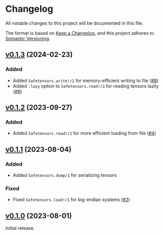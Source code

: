 # Changelog

All notable changes to this project will be documented in this file.

The format is based on [Keep a Changelog](https://keepachangelog.com/en/1.0.0/),
and this project adheres to [Semantic Versioning](https://semver.org/spec/v2.0.0.html).

## [v0.1.3](https://github.com/elixir-nx/safetensors/tree/v0.1.3) (2024-02-23)

### Added

- Added `Safetensors.write!/2` for memory-efficient writing to file ([#8](https://github.com/elixir-nx/safetensors/pull/8))
- Added `:lazy` option to `Safetensors.read!/2` for reading tensors lazily ([#9](https://github.com/elixir-nx/safetensors/pull/9))

## [v0.1.2](https://github.com/elixir-nx/safetensors/tree/v0.1.2) (2023-09-27)

### Added

- Added `Safetensors.read!/1` for more efficient loading from file ([#4](https://github.com/elixir-nx/safetensors/pull/4))

## [v0.1.1](https://github.com/elixir-nx/safetensors/tree/v0.1.1) (2023-08-04)

### Added

- Added `Safetensors.dump/1` for serializing tensors

### Fixed

- Fixed `Safetensors.load!/1` for big-endian systems ([#2](https://github.com/elixir-nx/safetensors/pull/2))

## [v0.1.0](https://github.com/elixir-nx/safetensors/tree/v0.1.0) (2023-08-01)

Initial release.

